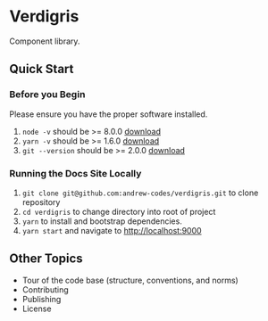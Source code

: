 # Verdigris
Component library.

## Quick Start
### Before you Begin
Please ensure you have the proper software installed.
1. `node -v` should be >= 8.0.0 [download](https://nodejs.org/en/)
2. `yarn -v` should be >= 1.6.0 [download](https://yarnpkg.com/lang/en/docs/install/)
3. `git --version` should be >= 2.0.0 [download](https://git-scm.com/downloads)

### Running the Docs Site Locally
1. `git clone git@github.com:andrew-codes/verdigris.git` to clone repository
2. `cd verdigris` to change directory into root of project
1. `yarn` to install and bootstrap dependencies.
2. `yarn start` and navigate to [http://localhost:9000](http://localhost:9000)

## Other Topics
- Tour of the code base (structure, conventions, and norms)
- Contributing
- Publishing
- License
